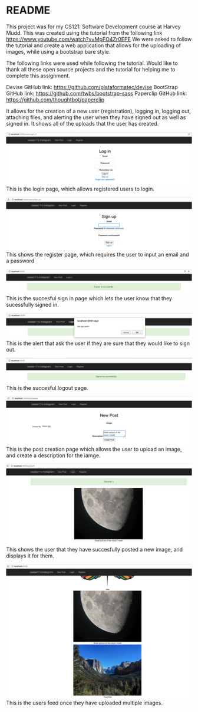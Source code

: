 # README

This project was for my CS121: Software Development course at Harvey Mudd. This was created using the tutorial from the following link https://www.youtube.com/watch?v=MpFO4Zr0EPE
We were asked to follow the tutorial and create a web application that allows for the uploading of images, while using a bootstrap bare style.

The following links were used while following the tutorial. Would like to thank all these open source projects and the tutorial for helping me to complete this
assignment. 

Devise GitHub link: https://github.com/plataformatec/devise
BootStrap GitHub link: https://github.com/twbs/bootstrap-sass 
Paperclip GitHub link: https://github.com/thoughtbot/paperclip  

It allows for the creation of a new user (registration), logging in, logging out, attaching files, and alerting the user when they have signed out as well as signed in. 
It shows all of the uploads that the user has created. 


![Login Page](https://github.com/csalas11/InstagramAppAssignment/blob/master/LogInPage.png?raw=true)
This is the login page, which allows registered users to login. 


![Register Page](https://github.com/csalas11/InstagramAppAssignment/blob/master/RegisterPage.png?raw=true)
This shows the register page, which requires the user to input an email and a password

![Succesful Sign In](https://github.com/csalas11/InstagramAppAssignment/blob/master/SuccessfulSignIn.png?raw=true)
This is the succesful sign in page which lets the user know that they sucessfully signed in.


![Log Out Alert](https://github.com/csalas11/InstagramAppAssignment/blob/master/LogOutAlert.png?raw=true)
This is the alert that ask the user if they are sure that they would like to sign out.

![Succesful Logout](https://github.com/csalas11/InstagramAppAssignment/blob/master/SuccesfulSignOut.png?raw=true)
This is the succesful logout page.

![New Post](https://github.com/csalas11/InstagramAppAssignment/blob/master/NewPost.png?raw=true)
This is the post creation page which allows the user to upload an image, and create a description for the iamge. 

![Succesful Post](https://github.com/csalas11/InstagramAppAssignment/blob/master/SuccesfulPost.png?raw=true)
This shows the user that they have succesfully posted a new image, and displays it for them.

![Feed](https://github.com/csalas11/InstagramAppAssignment/blob/master/Feed.png?raw=true)
This is the users feed once they have uploaded multiple images. 


